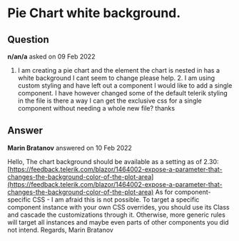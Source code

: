 # Pie Chart white background.

## Question

**n/an/a** asked on 09 Feb 2022

1. I am creating a pie chart and the element the chart is nested in has a white background I cant seem to change please help. 2. I am using custom styling and have left out a component I would like to add a single component. I have however changed some of the default telerik styling in the file is there a way I can get the exclusive css for a single component without needing a whole new file? thanks

## Answer

**Marin Bratanov** answered on 10 Feb 2022

Hello, The chart background should be available as a setting as of 2.30: [https://feedback.telerik.com/blazor/1464002-expose-a-parameter-that-changes-the-background-color-of-the-plot-area](https://feedback.telerik.com/blazor/1464002-expose-a-parameter-that-changes-the-background-color-of-the-plot-area) As for component-specific CSS - I am afraid this is not possible. To target a specific component instance with your own CSS overrides, you should use its Class and cascade the customizations through it. Otherwise, more generic rules will target all instances and maybe even parts of other components you did not intend. Regards, Marin Bratanov

